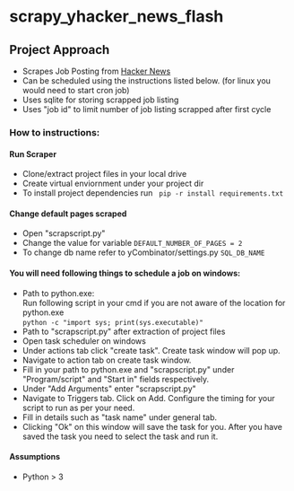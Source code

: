 # scrapy_yhacker_news_flash

## Project Approach 
- Scrapes Job Posting from [Hacker News](https://news.ycombinator.com/jobs?)
- Can be scheduled using the instructions listed below. (for linux you would need to start cron job)
- Uses sqlite for storing scrapped job listing
- Uses "job id" to limit number of job listing scrapped after first cycle
### How to instructions:
#### Run Scraper
- Clone/extract project files in your local drive 
- Create virtual enviornment under your project dir
- To install project dependencies run 
  `` pip -r install requirements.txt``
#### Change default pages scraped
- Open "scrapscript.py"
- Change the value for variable ``DEFAULT_NUMBER_OF_PAGES = 2``
- To change db name refer to yCombinator/settings.py ``SQL_DB_NAME``
#### You will need following things to schedule a job on windows:
- Path to python.exe:  <br />
  Run following script in your cmd if you are not aware of the location for python.exe <br />
  `python -c "import sys; print(sys.executable)"` <br />
- Path to "scrapscript.py" after extraction of project files <br />
- Open task scheduler on windows
- Under actions tab click "create task". Create task window will pop up.
- Navigate to action tab on create task window. 
- Fill in your path to python.exe and "scrapscript.py" under "Program/script" and "Start in" fields respectively.  
- Under "Add Arguments" enter "scrapscript.py"
- Navigate to Triggers tab. Click on Add. Configure the timing for your script to run as per your need. 
- Fill in details such as "task name" under general tab. 
- Clicking "Ok" on this window will save the task for you. After you have saved the task you need to select the task and run it. 

#### Assumptions 
- Python > 3

